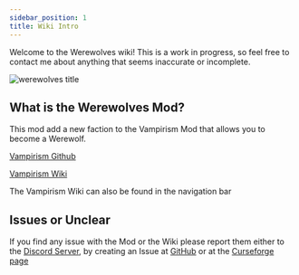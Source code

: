 ```yaml
---
sidebar_position: 1
title: Wiki Intro
---
```


Welcome to the Werewolves wiki! This is a work in progress, so feel free to contact me about anything that seems inaccurate or incomplete.

![](/img/werewolves-title.png "werewolves title")

## What is the Werewolves Mod?

This mod add a new faction to the Vampirism Mod that allows you to become a Werewolf.

[Vampirism Github](https://github.com/TeamLapen/Vampirism)

[Vampirism Wiki](https://github.com/TeamLapen/Vampirism/wiki)

The Vampirism Wiki can also be found in the navigation bar

## Issues or Unclear

If you find any issue with the Mod or the Wiki please report them either to the [Discord Server](https://discord.gg/wuamm4P), by creating an Issue at [GitHub](https://github.com/TeamLapen/Werewolves) or at the [Curseforge page](https://www.curseforge.com/minecraft/mc-mods/werewolves-become-a-beast)